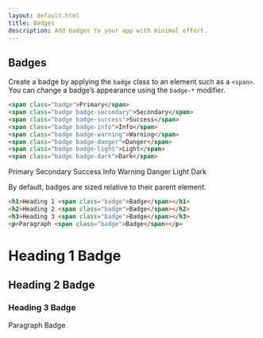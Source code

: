 ```yaml
---
layout: default.html
title: Badges
description: Add badges to your app with minimal effort.
---
```


## Badges

Create a badge by applying the `badge` class to an element such as a `<span>`. You can change a badge’s appearance using the `badge-*` modifier.

```html
<span class="badge">Primary</span>
<span class="badge badge-secondary">Secondary</span>
<span class="badge badge-success">Success</span>
<span class="badge badge-info">Info</span>
<span class="badge badge-warning">Warning</span>
<span class="badge badge-danger">Danger</span>
<span class="badge badge-light">Light</span>
<span class="badge badge-dark">Dark</span>
```

<p>
  <span class="badge">Primary</span>
  <span class="badge badge-secondary">Secondary</span>
  <span class="badge badge-success">Success</span>
  <span class="badge badge-info">Info</span>
  <span class="badge badge-warning">Warning</span>
  <span class="badge badge-danger">Danger</span>
  <span class="badge badge-light">Light</span>
  <span class="badge badge-dark">Dark</span>
</p>

By default, badges are sized relative to their parent element.

```html
<h1>Heading 1 <span class="badge">Badge</span></h1>
<h2>Heading 2 <span class="badge">Badge</span></h2>
<h3>Heading 3 <span class="badge">Badge</span></h3>
<p>Paragraph <span class="badge">Badge</span></p>
```

<h1>Heading 1 <span class="badge">Badge</span></h1>
<h2>Heading 2 <span class="badge">Badge</span></h2>
<h3>Heading 3 <span class="badge">Badge</span></h3>
<p>Paragraph <span class="badge">Badge</span></p>
